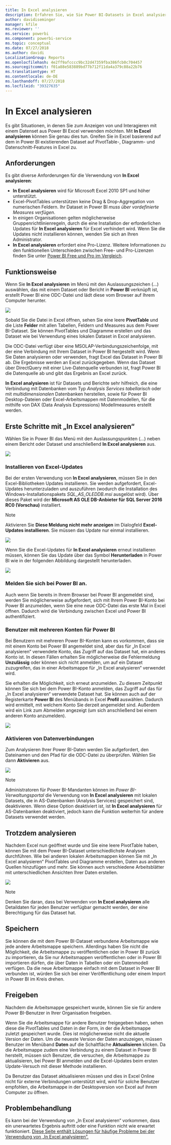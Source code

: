 ```yaml
---
title: In Excel analysieren
description: Erfahren Sie, wie Sie Power BI-Datasets in Excel analysieren.
author: davidiseminger
manager: kfile
ms.reviewer: ''
ms.service: powerbi
ms.component: powerbi-service
ms.topic: conceptual
ms.date: 07/27/2018
ms.author: davidi
LocalizationGroup: Reports
ms.openlocfilehash: 4e2ff9afcccc9bc32d47359fba386fcb0c704457
ms.sourcegitcommit: f01a88e583889bd77b712f11da4a379c88a22b76
ms.translationtype: HT
ms.contentlocale: de-DE
ms.lasthandoff: 07/27/2018
ms.locfileid: "39327635"
---
```

# <a name="analyze-in-excel"></a>In Excel analysieren
Es gibt Situationen, in denen Sie zum Anzeigen von und Interagieren mit einem Datenset aus Power BI Excel verwenden möchten. Mit **In Excel analysieren** können Sie genau dies tun. Greifen Sie in Excel basierend auf dem in Power BI existierenden Dataset auf PivotTable-, Diagramm- und Datenschnitt-Features in Excel zu.

## <a name="requirements"></a>Anforderungen
Es gibt diverse Anforderungen für die Verwendung von **In Excel analysieren**:

* **In Excel analysieren** wird für Microsoft Excel 2010 SP1 und höher unterstützt.
* Excel-PivotTables unterstützen keine Drag & Drop-Aggregation von numerischen Feldern. Ihr Dataset in Power BI *muss über vordefinierte Measures verfügen*.
* In einigen Organisationen gelten möglicherweise Gruppenrichtlinienregeln, durch die eine Installation der erforderlichen Updates für **In Excel analysieren** für Excel verhindert wird. Wenn Sie die Updates nicht installieren können, wenden Sie sich an Ihren Administrator.
* **In Excel analysieren** erfordert eine Pro-Lizenz. Weitere Informationen zu den funktionellen Unterschieden zwischen Free- und Pro-Lizenzen finden Sie unter [Power BI Free und Pro im Vergleich](service-free-vs-pro.md). 

## <a name="how-does-it-work"></a>Funktionsweise
Wenn Sie **In Excel analysieren** im Menü mit den Auslassungszeichen (...) auswählen, das mit einem Dataset oder Bericht in **Power BI** verknüpft ist, erstellt Power BI eine ODC-Datei und lädt diese vom Browser auf Ihrem Computer herunter.

![](media/service-analyze-in-excel/power-bi-analyze-in-excel.png)

Sobald Sie die Datei in Excel öffnen, sehen Sie eine leere **PivotTable** und die Liste **Felder** mit allen Tabellen, Feldern und Measures aus dem Power BI-Dataset. Sie können PivotTables und Diagramme erstellen und das Dataset wie bei Verwendung eines lokalen Dataset in Excel analysieren.

Die ODC-Datei verfügt über eine MSOLAP-Verbindungszeichenfolge, mit der eine Verbindung mit Ihrem Dataset in Power BI hergestellt wird. Wenn Sie Daten analysieren oder verwenden, fragt Excel das Dataset in Power BI ab. Die Ergebnisse werden an Excel zurückgegeben. Wenn das Dataset über DirectQuery mit einer Live-Datenquelle verbunden ist, fragt Power BI die Datenquelle ab und gibt das Ergebnis an Excel zurück.

**In Excel analysieren** ist für Datasets und Berichte sehr hilfreich, die eine Verbindung mit Datenbanken vom Typ *Analysis Services tabellarisch* oder mit *multidimensionalen* Datenbanken herstellen, sowie für Power BI Desktop-Dateien oder Excel-Arbeitsmappen mit Datenmodellen, für die mithilfe von DAX (Data Analysis Expressions) Modellmeasures erstellt werden.

## <a name="get-started-with-analyze-in-excel"></a>Erste Schritte mit „In Excel analysieren“
Wählen Sie in Power BI das Menü mit den Auslassungspunkten (...) neben einem Bericht oder Dataset und anschließend **In Excel analysieren** aus.

![](media/service-analyze-in-excel/power-bi-analyze-menu.png)

### <a name="install-excel-updates"></a>Installieren von Excel-Updates
Bei der ersten Verwendung von **In Excel analysieren**, müssen Sie in den Excel-Bibliotheken Updates installieren. Sie werden aufgefordert, Excel-Updates herunterzuladen und auszuführen (wodurch die Installation des Windows-Installationspakets *SQL_AS_OLEDDB.msi* ausgelöst wird). Über dieses Paket wird der **Microsoft AS OLE DB-Anbieter für SQL Server 2016 RC0 (Vorschau)** installiert.

> [!NOTE]
> Aktivieren Sie **Diese Meldung nicht mehr anzeigen** im Dialogfeld **Excel-Updates installieren**. Sie müssen das Update nur einmal installieren.
> 
> 

![](media/service-analyze-in-excel/pbi_anlz_excel_dontshow.png)

Wenn Sie die Excel-Updates für **In Excel analysieren** erneut installieren müssen, können Sie das Update über das Symbol **Herunterladen** in Power BI wie in der folgenden Abbildung dargestellt herunterladen.

![](media/service-analyze-in-excel/pbi_anlz_excel_download_again.png)

### <a name="sign-in-to-power-bi"></a>Melden Sie sich bei Power BI an.
Auch wenn Sie bereits in Ihrem Browser bei Power BI angemeldet sind, werden Sie möglicherweise aufgefordert, sich mit Ihrem Power BI-Konto bei Power BI anzumelden, wenn Sie eine neue ODC-Datei das erste Mal in Excel öffnen. Dadurch wird die Verbindung zwischen Excel und Power BI authentifiziert.

### <a name="users-with-multiple-power-bi-accounts"></a>Benutzer mit mehreren Konten für Power BI
Bei Benutzern mit mehreren Power BI-Konten kann es vorkommen, dass sie mit einem Konto bei Power BI angemeldet sind, aber das für „In Excel analysieren“ verwendete Konto, das Zugriff auf das Dataset hat, ein anderes Konto ist. In diesen Fällen erhalten Sie möglicherweise die Fehlermeldung **Unzulässig** oder können sich nicht anmelden, um auf ein Dataset zuzugreifen, das in einer Arbeitsmappe für „In Excel analysieren“ verwendet wird.

Sie erhalten die Möglichkeit, sich erneut anzumelden. Zu diesem Zeitpunkt können Sie sich bei dem Power BI-Konto anmelden, das Zugriff auf das für „In Excel analysieren“ verwendete Dataset hat. Sie können auch auf der Registerkarte **Power BI** des Menübands in Excel **Profil** auswählen. Dadurch wird ermittelt, mit welchem Konto Sie derzeit angemeldet sind. Außerdem wird ein Link zum Abmelden angezeigt (um sich anschließend bei einem anderen Konto anzumelden).

![](media/service-analyze-in-excel/pbi_anlz_excel_profile.png)

### <a name="enable-data-connections"></a>Aktivieren von Datenverbindungen
Zum Analysieren Ihrer Power BI-Daten werden Sie aufgefordert, den Dateinamen und den Pfad für die ODC-Datei zu überprüfen. Wählen Sie dann **Aktivieren** aus.

![](media/service-analyze-in-excel/pbi_anlz_excel_enable.png)

> [!NOTE]
> Administratoren für Power BI-Mandanten können im *Power BI-Verwaltungsportal* die Verwendung von **In Excel analysieren** mit lokalen Datasets, die in AS-Datenbanken (Analysis Services) gespeichert sind, deaktivieren. Wenn diese Option deaktiviert ist, ist **In Excel analysieren** für AS-Datenbanken deaktiviert, jedoch kann die Funktion weiterhin für andere Datasets verwendet werden.
> 
> 

## <a name="analyze-away"></a>Trotzdem analysieren
Nachdem Excel nun geöffnet wurde und Sie eine leere PivotTable haben, können Sie mit dem Power BI-Dataset unterschiedlichste Analysen durchführen. Wie bei anderen lokalen Arbeitsmappen können Sie mit „In Excel analysieren“ PivotTables und Diagramme erstellen, Daten aus anderen Quellen hinzufügen und mehr. Sie können auch verschiedene Arbeitsblätter mit unterschiedlichen Ansichten Ihrer Daten erstellen.

![](media/service-analyze-in-excel/pbi_anlz_excel_chart.png)

> [!NOTE]
> Denken Sie daran, dass bei Verwenden von **In Excel analysieren** alle Detaildaten für jeden Benutzer verfügbar gemacht werden, der eine Berechtigung für das Dataset hat.
> 
> 

## <a name="save"></a>Speichern
Sie können die mit dem Power BI-Dataset verbundene Arbeitsmappe wie jede andere Arbeitsmappe speichern. Allerdings haben Sie nicht die Möglichkeit, die Arbeitsmappe zu veröffentlichen oder in Power BI zurück zu importieren, da Sie nur Arbeitsmappen veröffentlichen oder in Power BI importieren dürfen, die über Daten in Tabellen oder ein Datenmodell verfügen. Da die neue Arbeitsmappe einfach mit dem Dataset in Power BI verbunden ist, würden Sie sich bei einer Veröffentlichung oder einem Import in Power BI im Kreis drehen.

## <a name="share"></a>Freigeben
Nachdem die Arbeitsmappe gespeichert wurde, können Sie sie für andere Power BI-Benutzer in Ihrer Organisation freigeben.

Wenn Sie die Arbeitsmappe für andere Benutzer freigegeben haben, sehen diese die PivotTables und Daten in der Form, in der die Arbeitsmappe zuletzt gespeichert wurde. Dies ist möglicherweise nicht die aktuelle Version der Daten. Um die neueste Version der Daten anzuzeigen, müssen Benutzer im Menüband **Daten** auf die Schaltfläche **Aktualisieren** klicken. Da die Arbeitsmappe zudem eine Verbindung zu einem Dataset in Power BI herstellt, müssen sich Benutzer, die versuchen, die Arbeitsmappe zu aktualisieren, bei Power BI anmelden und die Excel-Updates beim ersten Update-Versuch mit dieser Methode installieren.

Da Benutzer das Dataset aktualisieren müssen und dies in Excel Online nicht für externe Verbindungen unterstützt wird, wird für solche Benutzer empfohlen, die Arbeitsmappe in der Desktopversion von Excel auf ihrem Computer zu öffnen.

## <a name="troubleshooting"></a>Problembehandlung
Es kann bei der Verwendung von „In Excel analysieren“ vorkommen, dass ein unerwartetes Ergebnis auftritt oder eine Funktion nicht wie erwartet funktioniert. [Diese Seite enthält Lösungen für häufige Probleme bei der Verwendung von „In Excel analysieren“.](desktop-troubleshooting-analyze-in-excel.md)